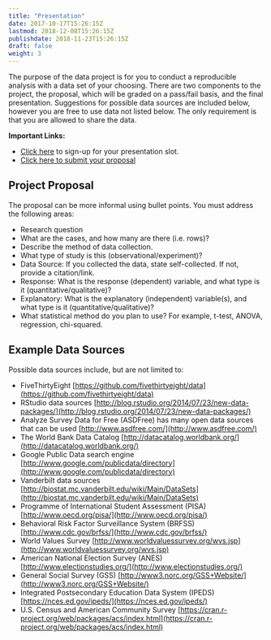 ```yaml
---
title: "Presentation"
date: 2017-10-17T15:26:15Z
lastmod: 2018-12-08T15:26:15Z
publishdate: 2018-11-23T15:26:15Z
draft: false
weight: 3
---
```


The purpose of the data project is for you to conduct a reproducible analysis with a data set of your choosing. There are two components to the project, the proposal, which will be graded on a pass/fail basis, and the final presentation. Suggestions for possible data sources are included below, however you are free to use data not listed below. The only requirement is that you are allowed to share the data. 

**Important Links:**

* [Click here](https://docs.google.com/spreadsheets/d/1yVUUECFIduUIuIN_EMVjyocy1eoPo-hB6srfP1Cod1g/edit?usp=sharing) to sign-up for your presentation slot.
* [Click here to submit your proposal](https://forms.gle/PwEtMrwfvCoCKPMq5)


## Project Proposal

The proposal can be more informal using bullet points. You must address the following areas:

* Research question 
* What are the cases, and how many are there (i.e. rows)?
* Describe the method of data collection.
* What type of study is this (observational/experiment)?
* Data Source: If you collected the data, state self-collected. If not, provide a citation/link.
* Response: What is the response (dependent) variable, and what type is it (quantitative/qualitative)?
* Explanatory: What is the explanatory (independent) variable(s), and what type is it (quantitative/qualitative)?
* What statistical method do you plan to use? For example, t-test, ANOVA, regression, chi-squared.


## Example Data Sources

Possible data sources include, but are not limited to:

* FiveThirtyEight [https://github.com/fivethirtyeight/data](https://github.com/fivethirtyeight/data)
* RStudio data sources [http://blog.rstudio.org/2014/07/23/new-data-packages/](http://blog.rstudio.org/2014/07/23/new-data-packages/)
* Analyze Survey Data for Free (ASDFree) has many open data sources that can be used [http://www.asdfree.com/](http://www.asdfree.com/)
* The World Bank Data Catalog [http://datacatalog.worldbank.org/](http://datacatalog.worldbank.org/)
* Google Public Data search engine [http://www.google.com/publicdata/directory](http://www.google.com/publicdata/directory)
* Vanderbilt data sources [http://biostat.mc.vanderbilt.edu/wiki/Main/DataSets](http://biostat.mc.vanderbilt.edu/wiki/Main/DataSets)
* Programme of International Student Assessment (PISA) [http://www.oecd.org/pisa/](http://www.oecd.org/pisa/)
* Behavioral Risk Factor Surveillance System (BRFSS) [http://www.cdc.gov/brfss/](http://www.cdc.gov/brfss/)
* World Values Survey [http://www.worldvaluessurvey.org/wvs.jsp](http://www.worldvaluessurvey.org/wvs.jsp)
* American National Election Survey (ANES) [http://www.electionstudies.org/](http://www.electionstudies.org/)
* General Social Survey (GSS) [http://www3.norc.org/GSS+Website/](http://www3.norc.org/GSS+Website/)
* Integrated Postsecondary Education Data System (IPEDS) [https://nces.ed.gov/ipeds/](https://nces.ed.gov/ipeds/)
* U.S. Census and American Community Survey [https://cran.r-project.org/web/packages/acs/index.html](https://cran.r-project.org/web/packages/acs/index.html)
